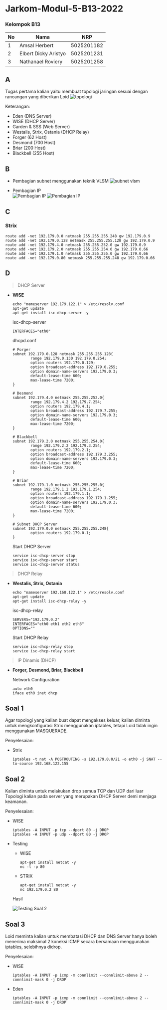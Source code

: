 # Jarkom-Modul-5-B13-2022

### Kelompok B13
| **No** | **Nama** | **NRP** | 
| ------------- | ------------- | --------- |
| 1 | Amsal Herbert  | 5025201182 | 
| 2 | Elbert Dicky Aristyo | 5025201231 |
| 3 | Nathanael Roviery | 5025201258 |

## A
Tugas pertama kalian yaitu membuat topologi jaringan sesuai dengan rancangan yang diberikan Loid
![topologi](https://cdn.discordapp.com/attachments/818146232689098802/1050770244588810300/image.png)

Keterangan:
- Eden (DNS Server)
- WISE (DHCP Server)
- Garden & SSS (Web Server)
- Westalis, Strix, Ostania (DHCP Relay)
- Forger (62 Host)
- Desmond (700 Host)
- Briar (200 Host)
- Blackbell (255 Host)

## B
- Pembagian subnet menggunakan teknik VLSM
![subnet vlsm](https://cdn.discordapp.com/attachments/818146232689098802/1050770244588810300/image.png)

- Pembagian IP  
![Pembagian IP](https://cdn.discordapp.com/attachments/818146232689098802/1050772302113034320/image.png)
![Pembagian IP](https://cdn.discordapp.com/attachments/818146232689098802/1050772539971993621/image.png)

## C

### **Strix**
```
route add -net 192.179.0.0 netmask 255.255.255.248 gw 192.179.0.9
route add -net 192.179.0.128 netmask 255.255.255.128 gw 192.179.0.9
route add -net 192.179.4.0 netmask 255.255.252.0 gw 192.179.0.9
route add -net 192.179.2.0 netmask 255.255.254.0 gw 192.179.0.66
route add -net 192.179.1.0 netmask 255.255.255.0 gw 192.179.0.66
route add -net 192.179.0.80 netmask 255.255.255.248 gw 192.179.0.66
```

## D
> DHCP Server
- **WISE**
  
  ```
  echo "nameserver 192.179.122.1" > /etc/resolv.conf
  apt-get update
  apt-get install isc-dhcp-server -y
  ```
  isc-dhcp-server

  ```
  INTERFACES="eth0"
  ```

  dhcpd.conf

  ```
  # Forger
  subnet 192.179.0.128 netmask 255.255.255.128{
          range 192.179.0.130 192.179.0.254;
          option routers 192.179.0.129;
          option broadcast-address 192.179.0.255;
          option domain-name-servers 192.179.0.3;
          default-lease-time 600;
          max-lease-time 7200;
  }

  # Desmond
  subnet 192.179.4.0 netmask 255.255.252.0{
          range 192.179.4.2 192.179.7.254;
          option routers 192.179.4.1;
          option broadcast-address 192.179.7.255;
          option domain-name-servers 192.179.0.3;
          default-lease-time 600;
          max-lease-time 7200;
  }

  # Blackbell
  subnet 192.179.2.0 netmask 255.255.254.0{
          range 192.179.2.2 192.179.3.254;
          option routers 192.179.2.1;
          option broadcast-address 192.179.3.255;
          option domain-name-servers 192.179.0.3;
          default-lease-time 600;
          max-lease-time 7200;
  }

  # Briar
  subnet 192.179.1.0 netmask 255.255.255.0{
          range 192.179.1.2 192.179.1.254;
          option routers 192.179.1.1;
          option broadcast-address 192.179.1.255;
          option domain-name-servers 192.179.0.3;
          default-lease-time 600;
          max-lease-time 7200;
  }

  # Subnet DHCP Server
  subnet 192.179.0.0 netmask 255.255.255.248{
          option routers 192.179.0.1;
  }
  ```
  Start DHCP Server
  
  ```
  service isc-dhcp-server stop
  service isc-dhcp-server start
  service isc-dhcp-server status
  ```


> DHCP Relay
- **Westalis, Strix, Ostania**

  ```
  echo "nameserver 192.168.122.1" > /etc/resolv.conf
  apt-get update
  apt-get install isc-dhcp-relay -y
  ```
  isc-dhcp-relay

  ```
  SERVERS="192.179.0.2"
  INTERFACES="eth0 eth1 eth2 eth3"
  OPTIONS=""
  ```
  Start DHCP Relay

  ```
  service isc-dhcp-relay stop
  service isc-dhcp-relay start
  ```

> IP Dinamis (DHCP)
- **Forger, Desmond, Briar, Blackbell**  

  Network Configuration

  ```
  auto eth0
  iface eth0 inet dhcp
  ```

## Soal 1
Agar topologi yang kalian buat dapat mengakses keluar, kalian diminta untuk mengkonfigurasi Strix menggunakan iptables, tetapi Loid tidak ingin menggunakan MASQUERADE.

Penyelesaian:
- Strix

  ```
  iptables -t nat -A POSTROUTING -s 192.179.0.0/21 -o eth0 -j SNAT --to-source 192.168.122.155
  ```

## Soal 2
Kalian diminta untuk melakukan drop semua TCP dan UDP dari luar Topologi kalian pada server yang merupakan DHCP Server demi menjaga keamanan.

Penyelesaian:
- WISE
  ```
  iptables -A INPUT -p tcp --dport 80 -j DROP
  iptables -A INPUT -p udp --dport 80 -j DROP
  ```

- Testing
  - WISE
    ```
    apt-get install netcat -y
    nc -l -p 80
    ```
  - STRIX
    ```
    apt-get install netcat -y
    nc 192.179.0.2 80
    ```

  Hasil 

  ![Testing Soal 2](https://cdn.discordapp.com/attachments/818146232689098802/1050783882036912168/image.png)

## Soal 3
Loid meminta kalian untuk membatasi DHCP dan DNS Server hanya boleh menerima maksimal 2 koneksi ICMP secara bersamaan menggunakan iptables, selebihnya didrop.

Penyelesaian:
- WISE
  ```
  iptables -A INPUT -p icmp -m connlimit --connlimit-above 2 --connlimit-mask 0 -j DROP
  ```
- Eden
  ```
  iptables -A INPUT -p icmp -m connlimit --connlimit-above 2 --connlimit-mask 0 -j DROP
  ```
